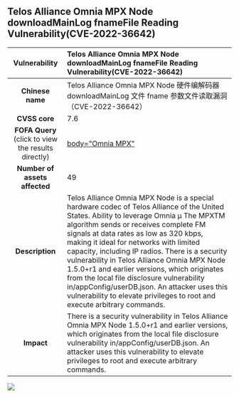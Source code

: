 ## Telos Alliance Omnia MPX Node downloadMainLog fnameFile Reading Vulnerability(CVE-2022-36642)

|   **Vulnerability**  | **Telos Alliance Omnia MPX Node downloadMainLog fnameFile Reading Vulnerability(CVE-2022-36642)**  |
| :----:   | :-----|
|  **Chinese name**  | Telos Alliance Omnia MPX Node 硬件编解码器 downloadMainLog 文件 fname 参数文件读取漏洞（CVE-2022-36642） |
| **CVSS core**  | 7.6 |
| **FOFA Query**  (click to view the results directly)| [body="Omnia MPX"](https://en.fofa.info/result?qbase64=Ym9keT0iT21uaWEgTVBYIg%3D%3D) |
| **Number of assets affected**  | 49 |
| **Description**  | Telos Alliance Omnia MPX Node is a special hardware codec of Telos Alliance of the United States. Ability to leverage Omnia μ The MPXTM algorithm sends or receives complete FM signals at data rates as low as 320 kbps, making it ideal for networks with limited capacity, including IP radios. There is a security vulnerability in Telos Alliance Omnia MPX Node 1.5.0+r1 and earlier versions, which originates from the local file disclosure vulnerability in/appConfig/userDB.json. An attacker uses this vulnerability to elevate privileges to root and execute arbitrary commands. |
| **Impact** | There is a security vulnerability in Telos Alliance Omnia MPX Node 1.5.0+r1 and earlier versions, which originates from the local file disclosure vulnerability in/appConfig/userDB.json. An attacker uses this vulnerability to elevate privileges to root and execute arbitrary commands. |

![](https://s3.bmp.ovh/imgs/2023/05/23/e024d90bde2b5088.gif)
